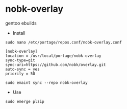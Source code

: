 # nobk-overlay
gentoo ebuilds

- Install
```
sudo nano /etc/portage/repos.conf/nobk-overlay.conf
```

```
[nobk-overlay]
location = /usr/local/portage/nobk-overlay
sync-type=git
sync-uri=https://github.com/nobk/overlay.git
auto-sync = yes
priority = 50
```
```
sudo emaint sync --repo nobk-overlay
```
- Use
```
sudo emerge plzip
```
